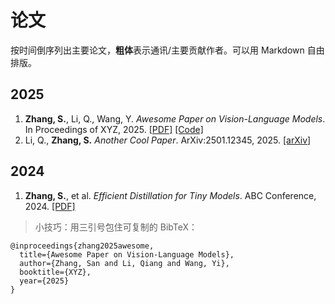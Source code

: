 # 论文

按时间倒序列出主要论文，**粗体**表示通讯/主要贡献作者。可以用 Markdown 自由排版。

## 2025
1. **Zhang, S.**, Li, Q., Wang, Y. *Awesome Paper on Vision-Language Models*. In Proceedings of XYZ, 2025. [[PDF]](https://example.com) [[Code]](https://github.com/)
2. Li, Q., **Zhang, S.** *Another Cool Paper*. ArXiv:2501.12345, 2025. [[arXiv]](https://arxiv.org/abs/2501.12345)

## 2024
1. **Zhang, S.**, et al. *Efficient Distillation for Tiny Models*. ABC Conference, 2024. [[PDF]](https://example.com)

> 小技巧：用三引号包住可复制的 BibTeX：
```
@inproceedings{zhang2025awesome,
  title={Awesome Paper on Vision-Language Models},
  author={Zhang, San and Li, Qiang and Wang, Yi},
  booktitle={XYZ},
  year={2025}
}
```
